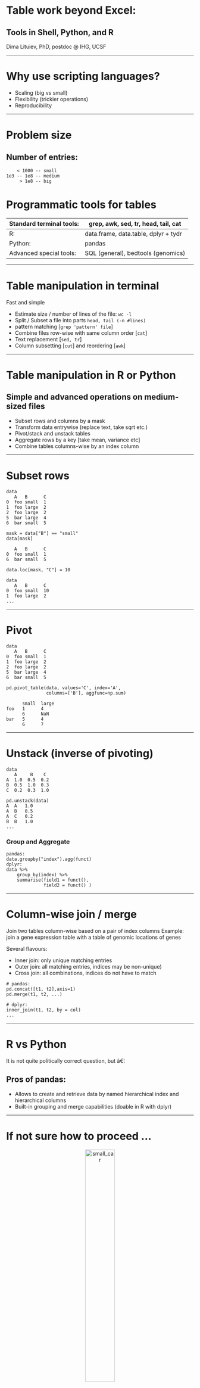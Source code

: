 # Table work beyond Excel:
## Tools in Shell, Python, and R
Dima Lituiev, PhD, postdoc @ IHG, UCSF

---
# Why use scripting languages?

+ Scaling (big vs small)
+ Flexibility (trickier operations)
+ Reproducibility

---

# Problem size

## Number of entries:

        < 1000 -- small
    1e3 -- 1e8 -- medium
         > 1e8 -- big

# Programmatic tools for tables

|Standard terminal tools: |		grep, awk, sed, tr, head, tail, cat |
| --- | --- |
|R:| data.frame, data.table, dplyr + tydr |
|Python:| pandas |
|Advanced special tools: | SQL (general), bedtools (genomics)

--- 
# Table manipulation in terminal

Fast and simple

+ Estimate size / number of lines of the file: `wc -l`
+ Split / Subset a file into parts 
    `head, tail (-n #lines)`
+ pattern matching [`grep 'pattern' file`]
+ Combine files row-wise with same column order [`cat`]
+ Text replacement [`sed, tr`]
+ Column subsetting [`cut`] and reordering [`awk`]

---

# Table manipulation in R or Python

## Simple and advanced operations on medium-sized files

+ Subset rows and columns by a mask
+ Transform data entrywise (replace text, take sqrt etc.)
+ Pivot/stack and unstack tables
+ Aggregate rows by a key [take mean, variance etc]
+ Combine tables columns-wise by an index column

---

# Subset rows

```
data
   A   B      C
0  foo small  1
1  foo large  2
2  foo large  2
5  bar large  4
6  bar small  5
```

```
mask = data["B"] == "small"
data[mask]

   A   B      C
0  foo small  1
6  bar small  5

data.loc[mask, "C"] = 10

data
   A   B      C
0  foo small  10
1  foo large  2
...
```


---
# Pivot
```
data
   A   B      C
0  foo small  1
1  foo large  2
2  foo large  2
5  bar large  4
6  bar small  5
```

```
pd.pivot_table(data, values='C', index='A',
               columns=['B'], aggfunc=np.sum)

      small  large
foo   1      4
      6      NaN
bar   5      4
      6      7
```

---

# Unstack (inverse of pivoting)

```
data
   A     B    C
A  1.0  0.5  0.2
B  0.5  1.0  0.3
C  0.2  0.3  1.0

pd.unstack(data)
A  A   1.0  
A  B   0.5  
A  C   0.2  
B  B   1.0
...
```

### Group and Aggregate

```
pandas:
data.groupby("index").agg(funct)
dplyr:
data %>% 
	group_by(index) %>%
	summarise(field1 = funct(),
    		  field2 = funct() )
```

---

# Column-wise join / merge

Join two tables column-wise based on a pair of index columns
Example: join a gene expression table with a table of genomic locations of genes

Several flavours:
+ Inner join: only unique matching entries
+ Outer join: all matching entries, indices may be non-unique)
+ Cross join: all combinations, indices do not have to match

```
# pandas:
pd.concat([t1, t2],axis=1)
pd.merge(t1, t2, ...)

# dplyr:
inner_join(t1, t2, by = col)
... 
```

---
# R vs Python
It is not quite politically correct question, but â€¦
 
## Pros of pandas:
+ Allows to create and retrieve data by named hierarchical index and hierarchical columns 
+ Built-in grouping and merge capabilities (doable in R with dplyr)
 
---
# If not sure how to proceed ...

<p align="center">
  <img src=
https://s-media-cache-ak0.pinimg.com/736x/92/5a/48/925a487c310d90ff0b712816e21b2fbf.jpg alt="small_car" width="40%" height="40%">
</p>

<p align="center" fontsize=26>
<font size="3">
source: Daisy Chaussee, LA Times
</font>
</p>

---
# If not sure how to proceed ...

+ Formulate what you want to get
+ Try it on a small test table
+ Keep a piece of table before your very eyes
+ Paste a line as a comment
+ Split terminal window
+ Use a search engine and stackoverflow.com 
+ Breath and exercise

---

# Try on a small table!

 
<p align="center">
  <img src=
https://il9.picdn.net/shutterstock/videos/4530842/thumb/6.jpg alt="small_car" width="40%" height="40%">
</p>

Use head command to generate 
a small test table of 100 -- 1000 entries

```
R>     head(data, numlines)
pd>>>  data.head(numlines)
bash$  head -n $numlines data.tab
```

Or pick random lines:

```
dplyr> tbl_df(iris) %>% sample_n(numlines)
pd>>> data.sample(numlines)
bash$ shuf data | head -n $numlines
```

---

# Where to go next?

+ [pandas](http://pandas.pydata.org/pandas-docs/stable/10min.html)
+ [dplyr / CRAN](https://cran.rstudio.com/web/packages/dplyr/vignettes/introduction.html)
+ [dplyr cheetsheet](http://stat545.com/bit001_dplyr-cheatsheet.html)
+ [bedtools](http://bedtools.readthedocs.io/en/latest/content/tools/intersect.html)


